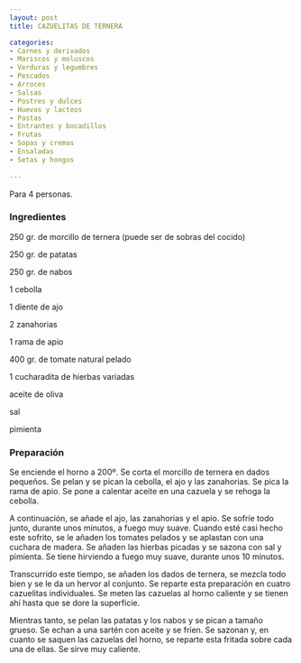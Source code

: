 ```yaml
---
layout: post
title: CAZUELITAS DE TERNERA

categories:
- Carnes y derivados
- Mariscos y moluscos
- Verduras y legumbres
- Pescados
- Arroces
- Salsas
- Postres y dulces
- Huevos y lacteos
- Pastas
- Entrantes y bocadillos
- Frutas
- Sopas y cremas
- Ensaladas
- Setas y hongos
 
---
```

Para 4 personas.

<h3>Ingredientes</h3>

250 gr. de morcillo de ternera (puede ser de sobras del cocido)

250 gr. de patatas

250 gr. de nabos

1 cebolla

1 diente de ajo

2 zanahorias

1 rama de apio

400 gr. de tomate natural pelado

1 cucharadita de hierbas variadas

aceite de oliva

sal

pimienta

<h3>Preparación</h3>

Se enciende el horno a 200&ordm;. Se corta el morcillo de ternera en dados pequeños. Se pelan y se pican la cebolla, el ajo y las zanahorias. Se pica la rama de apio. Se pone a calentar aceite en una cazuela y se rehoga la cebolla.

A continuación, se añade el ajo, las zanahorias y el apio. Se sofríe todo junto, durante unos minutos, a fuego muy suave. Cuando esté casi hecho este sofrito, se le añaden los tomates pelados y se aplastan con una cuchara de madera. Se añaden las hierbas picadas y se sazona con sal y pimienta. Se tiene hirviendo a fuego muy suave, durante unos 10 minutos.

Transcurrido este tiempo, se añaden los dados de ternera, se mezcla todo bien y se le da un hervor al conjunto. Se reparte esta preparación en cuatro cazuelitas individuales. Se meten las cazuelas al horno caliente y se tienen ahí hasta que se dore la superficie.

Mientras tanto, se pelan las patatas y los nabos y se pican a tamaño grueso. Se echan a una sartén con aceite y se fríen. Se sazonan y, en cuanto se saquen las cazuelas del horno, se reparte esta fritada sobre cada una de ellas. Se sirve muy caliente.

